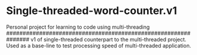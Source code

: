# Single-threaded-word-counter.v1
Personal project for learning to code using multi-threading
###############################################################
v1 of single-threaded counterpart to the multi-threaded project. Used as a base-line to test processing speed of multi-threaded application.
